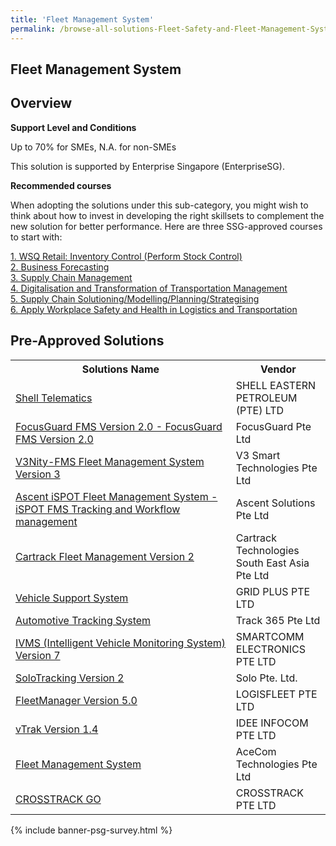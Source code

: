 ```yaml
---
title: 'Fleet Management System'
permalink: /browse-all-solutions-Fleet-Safety-and-Fleet-Management-System/Fleet-Management-System
---
```


## Fleet Management System
## Overview

**Support Level and Conditions**

Up to 70% for SMEs, N.A. for non-SMEs

This solution is supported by Enterprise Singapore (EnterpriseSG).

**Recommended courses**

When adopting the solutions under this sub-category, you might wish to think about how to invest in developing the right skillsets to complement the new solution for better performance. Here are three SSG-approved courses to start with:

<a href='https://courses.enterprisejobskills.gov.sg/Course_Internet/CourseDetail/WSQ-Retail-Sf-Inventory-Control-Perform-Stock-Control-Retail-Operations-Synchronous-elearning-2'  target='_blank' rel='noopener'>1. WSQ Retail: Inventory Control (Perform Stock Control)</a><br>
<a href='https://sfec-microsite.enterprisejobskills.gov.sg/courses/details/TGS-2018508939'  target='_blank' rel='noopener'>2. Business Forecasting</a><br>
<a href='https://courses.enterprisejobskills.gov.sg/Course_Internet/CourseDetail/Supply-Chain-Management-6'  target='_blank' rel='noopener'>3. Supply Chain Management</a><br>
<a href='https://courses.enterprisejobskills.gov.sg/Course_Internet/CourseDetail/Digitalisation-Transformation-Transportation-Management'  target='_blank' rel='noopener'>4. Digitalisation and Transformation of Transportation Management</a><br>
<a href='https://courses.enterprisejobskills.gov.sg/Course_Internet/CourseDetail/Supply-Chain-Solutioning-Modelling-Planning-Strategising-2'  target='_blank' rel='noopener'>5. Supply Chain Solutioning/Modelling/Planning/Strategising</a><br>
<a href='https://courses.enterprisejobskills.gov.sg/Course_Internet/CourseDetail/Apply-Workplace-Safety-Health-Logistics-Transportation-7'  target='_blank' rel='noopener'>6. Apply Workplace Safety and Health in Logistics and Transportation</a><br>

## Pre-Approved Solutions

<table>
<tr>
<th style='width: auto;'><b>Solutions Name</b></th>
<th style='width: 30%;'><b>Vendor</b></th>
</tr>
<tr>
<td><a href='/productivity-solutions-grant/solutionrepo/solution774' target='_blank'>Shell Telematics</a><br></td>
<td>SHELL EASTERN PETROLEUM (PTE) LTD</td>
</tr>
<tr>
<td><a href='/productivity-solutions-grant/solutionrepo/solution986' target='_blank'>FocusGuard FMS Version 2.0 - FocusGuard FMS Version 2.0</a><br></td>
<td>FocusGuard Pte Ltd</td>
</tr>
<tr>
<td><a href='/productivity-solutions-grant/solutionrepo/solution1281' target='_blank'>V3Nity-FMS Fleet Management System Version 3 </a><br></td>
<td>V3 Smart Technologies Pte Ltd</td>
</tr>
<tr>
<td><a href='/productivity-solutions-grant/solutionrepo/solution1294' target='_blank'>Ascent iSPOT Fleet Management System - 	iSPOT FMS Tracking and Workflow management </a><br></td>
<td>Ascent Solutions Pte Ltd</td>
</tr>
<tr>
<td><a href='/productivity-solutions-grant/solutionrepo/solution1300' target='_blank'>Cartrack Fleet Management Version 2</a><br></td>
<td>Cartrack Technologies South East Asia Pte Ltd</td>
</tr>
<tr>
<td><a href='/productivity-solutions-grant/solutionrepo/solution1305' target='_blank'>Vehicle Support System</a><br></td>
<td>GRID PLUS PTE LTD</td>
</tr>
<tr>
<td><a href='/productivity-solutions-grant/solutionrepo/solution1458' target='_blank'>Automotive Tracking System</a><br></td>
<td>Track 365 Pte Ltd</td>
</tr>
<tr>
<td><a href='/productivity-solutions-grant/solutionrepo/solution1553' target='_blank'>IVMS (Intelligent Vehicle Monitoring System) Version 7</a><br></td>
<td>SMARTCOMM ELECTRONICS PTE LTD</td>
</tr>
<tr>
<td><a href='/productivity-solutions-grant/solutionrepo/solution1686' target='_blank'>SoloTracking Version 2</a><br></td>
<td>Solo Pte. Ltd.</td>
</tr>
<tr>
<td><a href='/productivity-solutions-grant/solutionrepo/solution2058' target='_blank'>FleetManager Version 5.0</a><br></td>
<td>LOGISFLEET PTE LTD</td>
</tr>
<tr>
<td><a href='/productivity-solutions-grant/solutionrepo/solution2317' target='_blank'>vTrak Version 1.4</a><br></td>
<td>IDEE INFOCOM PTE LTD</td>
</tr>
<tr>
<td><a href='/productivity-solutions-grant/solutionrepo/solution2322' target='_blank'>Fleet Management System</a><br></td>
<td>AceCom Technologies Pte Ltd</td>
</tr>
<tr>
<td><a href='/productivity-solutions-grant/solutionrepo/solution2354' target='_blank'>CROSSTRACK GO</a><br></td>
<td>CROSSTRACK PTE LTD</td>
</tr>
</table>

{% include banner-psg-survey.html %}

